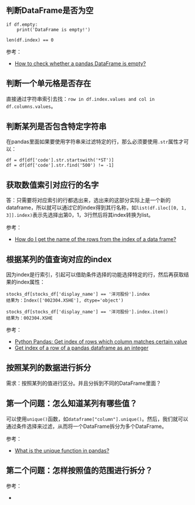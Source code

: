 ## 判断DataFrame是否为空

```
if df.empty:
    print('DataFrame is empty!')

len(df.index) == 0    
```

参考：

- [How to check whether a pandas DataFrame is empty?](https://stackoverflow.com/questions/19828822/how-to-check-whether-a-pandas-dataframe-is-empty)


## 判断一个单元格是否存在

直接通过字符串索引去找：`row in df.index.values and col in df.columns.values`。


## 判断某列是否包含特定字符串

在pandas里面如果要使用字符串来过滤特定的行，那么必须要使用`.str`属性才可以：

```
df = df[df['code'].str.startswith('*ST')]
df = df[df['code'].str.find('500') != -1]
```


## 获取数值索引对应行的名字

答：只需要将对应索引的行都选出来，选出来的这部分实际上是一个新的dataframe，所以就可以通过它的index得到其行名称，如`list(df.iloc[[0, 1, 3]].index)`表示先选择出第0，1，3行然后将其index转换为list。

参考：

- [How do I get the name of the rows from the index of a data frame?](https://stackoverflow.com/questions/26640145/how-do-i-get-the-name-of-the-rows-from-the-index-of-a-data-frame)


## 根据某列的值查询对应的index

因为index是行索引，引起可以借助条件选择的功能选择特定的行，然后再获取结果的index属性：

```
stocks_df[stocks_df['display_name'] == '洋河股份'].index
结果为：Index(['002304.XSHE'], dtype='object')

stocks_df[stocks_df['display_name'] == '洋河股份'].index.item()
结果为：002304.XSHE
```

参考：

- [Python Pandas: Get index of rows which column matches certain value](https://stackoverflow.com/questions/21800169/python-pandas-get-index-of-rows-which-column-matches-certain-value)
- [Get index of a row of a pandas dataframe as an integer](https://stackoverflow.com/questions/41217310/get-index-of-a-row-of-a-pandas-dataframe-as-an-integer/41217335)


## 按照某列的数据进行拆分

需求：按照某列的值进行区分。并且分拆到不同的DataFrame里面？

## 第一个问题：怎么知道某列有哪些值？

可以使用`unique()`函数，如`dataframe["column"].unique()`。然后，我们就可以通过条件选择来过滤，从而将一个DataFrame拆分为多个DataFrame。

参考：

- [What is the unique function in pandas?](https://www.educative.io/answers/what-is-the-unique-function-in-pandas)


## 第二个问题：怎样按照值的范围进行拆分？

参考：

- [](https://stackoverflow.com/questions/21441259/pandas-groupby-range-of-values)

